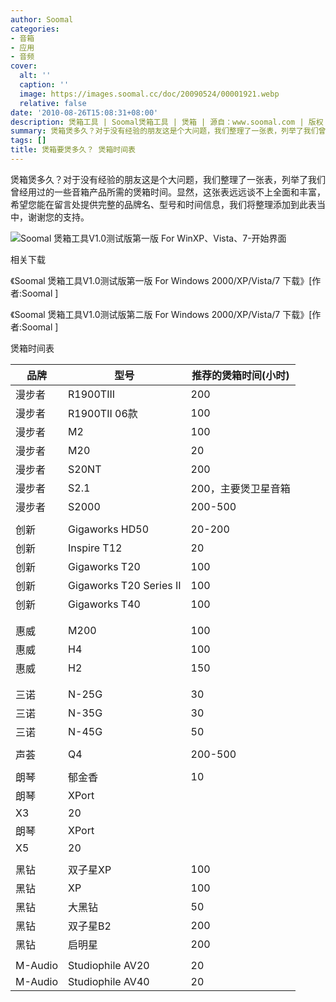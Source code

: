 ```yaml
---
author: Soomal
categories:
- 音箱
- 应用
- 音频
cover:
  alt: ''
  caption: ''
  image: https://images.soomal.cc/doc/20090524/00001921.webp
  relative: false
date: '2010-08-26T15:08:31+08:00'
description: 煲箱工具 | Soomal煲箱工具 | 煲箱 | 源自：www.soomal.com | 版权：原创 |  平均/总评分：07.19/647
summary: 煲箱煲多久？对于没有经验的朋友这是个大问题，我们整理了一张表，列举了我们曾经用过的一些音箱产品所需的煲箱时间。显然，这张表远远谈不上全面和丰富，希望您能在留言处提供完整的品牌名、型号和时间信息，我们将整理添加到此表当中，谢谢您的支持。
tags: []
title: 煲箱要煲多久？ 煲箱时间表
---
```


煲箱煲多久？对于没有经验的朋友这是个大问题，我们整理了一张表，列举了我们曾经用过的一些音箱产品所需的煲箱时间。显然，这张表远远谈不上全面和丰富，希望您能在留言处提供完整的品牌名、型号和时间信息，我们将整理添加到此表当中，谢谢您的支持。



![Soomal 煲箱工具V1.0测试版第一版 For WinXP、Vista、7-开始界面](https://images.soomal.cc/doc/20100819/00006795.webp)



相关下载



《Soomal 煲箱工具V1.0测试版第一版 For Windows 2000/XP/Vista/7 下载》[作者:Soomal ]

  《Soomal 煲箱工具V1.0测试版第二版 For Windows 2000/XP/Vista/7 下载》[作者:Soomal ]



煲箱时间表



| 品牌 | 型号 | 推荐的煲箱时间(小时) |
| --- | --- | --- |
| 漫步者 | R1900TIII | 200 |
| 漫步者 | R1900TII 06款 | 100 |
| 漫步者 | M2 | 100 |
| 漫步者 | M20 | 20 |
| 漫步者 | S20NT | 200 |
| 漫步者 | S2.1 | 200，主要煲卫星音箱 |
| 漫步者 | S2000 | 200-500 |
|  |  |  |
| 创新 | Gigaworks HD50 | 20-200 |
| 创新 | Inspire T12 | 20 |
| 创新 | Gigaworks T20 | 100 |
| 创新 | Gigaworks T20 Series II | 100 |
| 创新 | Gigaworks T40 | 100 |
|  |  |  |
|  |  |  |
| 惠威 | M200 | 100 |
| 惠威 | H4 | 100 |
| 惠威 | H2 | 150 |
|  |  |  |
|  |  |  |
| 三诺 | N-25G | 30 |
| 三诺 | N-35G | 30 |
| 三诺 | N-45G | 50 |
|  |  |  |
| 声荟 | Q4 | 200-500 |
|  |  |  |
| 朗琴 | 郁金香 | 10 |
| 朗琴 | XPort 
  X3 | 20 |
| 朗琴 | XPort 
  X5 | 20 |
|  |  |  |
| 黑钻 | 双子星XP | 100 |
| 黑钻 | XP | 100 |
| 黑钻 | 大黑钻 | 50 |
| 黑钻 | 双子星B2 | 200 |
| 黑钻 | 启明星 | 200 |
|  |  |  |
| M-Audio | Studiophile AV20 | 20 |
| M-Audio | Studiophile AV40 | 20 |